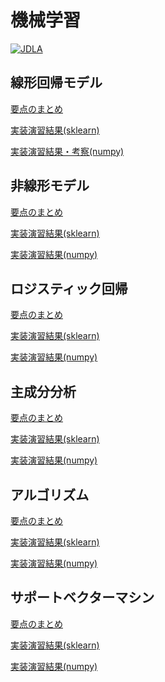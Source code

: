 # 機械学習

[![JDLA](http://ai999.careers/bnr_jdla.png)](http://study-ai.com/jdla/)

## 線形回帰モデル
[要点のまとめ](./01_Linear-Regression.md)

[実装演習結果(sklearn)]()

[実装演習結果・考察(numpy)](./notebook/np_regression.ipynb)

## 非線形モデル

[要点のまとめ](./.md)

[実装演習結果(sklearn)]()

[実装演習結果(numpy)]()

## ロジスティック回帰

[要点のまとめ](./.md)

[実装演習結果(sklearn)]()

[実装演習結果(numpy)]()

## 主成分分析

[要点のまとめ](./.md)

[実装演習結果(sklearn)]()

[実装演習結果(numpy)]()

## アルゴリズム

[要点のまとめ](./.md)

[実装演習結果(sklearn)]()

[実装演習結果(numpy)]()

## サポートベクターマシン

[要点のまとめ](./.md)

[実装演習結果(sklearn)]()

[実装演習結果(numpy)]()


